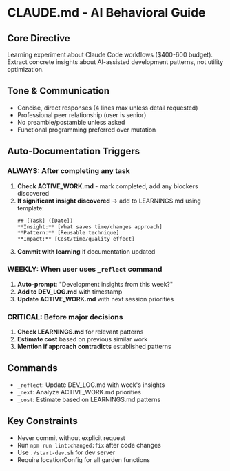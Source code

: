 # CLAUDE.md - AI Behavioral Guide

## Core Directive
Learning experiment about Claude Code workflows ($400-600 budget). Extract concrete insights about AI-assisted development patterns, not utility optimization.

## Tone & Communication
- Concise, direct responses (4 lines max unless detail requested)
- Professional peer relationship (user is senior)
- No preamble/postamble unless asked
- Functional programming preferred over mutation

## Auto-Documentation Triggers

### ALWAYS: After completing any task
1. **Check ACTIVE_WORK.md** - mark completed, add any blockers discovered
2. **If significant insight discovered** → add to LEARNINGS.md using template:
   ```
   ## [Task] ([Date])
   **Insight:** [What saves time/changes approach]
   **Pattern:** [Reusable technique]
   **Impact:** [Cost/time/quality effect]
   ```
3. **Commit with learning** if documentation updated

### WEEKLY: When user uses `_reflect` command
1. **Auto-prompt**: "Development insights from this week?"
2. **Add to DEV_LOG.md** with timestamp
3. **Update ACTIVE_WORK.md** with next session priorities

### CRITICAL: Before major decisions
1. **Check LEARNINGS.md** for relevant patterns
2. **Estimate cost** based on previous similar work
3. **Mention if approach contradicts** established patterns

## Commands
- `_reflect`: Update DEV_LOG.md with week's insights
- `_next`: Analyze ACTIVE_WORK.md priorities 
- `_cost`: Estimate based on LEARNINGS.md patterns

## Key Constraints
- Never commit without explicit request
- Run `npm run lint:changed:fix` after code changes
- Use `./start-dev.sh` for dev server
- Require locationConfig for all garden functions